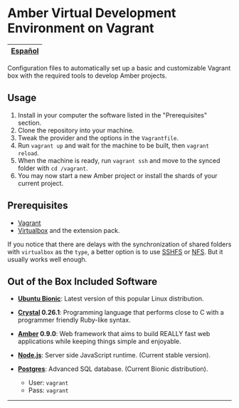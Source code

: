 # Amber Virtual Development Environment on Vagrant


[Español][es] |
------------- |

Configuration files to automatically set up a basic and customizable Vagrant box with the required tools to develop Amber projects.

## Usage

1. Install in your computer the software listed in the "Prerequisites" section.
2. Clone the repository into your machine.
3. Tweak the provider and the options in the `Vagrantfile`.
4. Run `vagrant up` and wait for the machine to be built, then `vagrant reload`.
5. When the machine is ready, run `vagrant ssh` and move to the synced folder with `cd /vagrant`.
6. You may now start a new Amber project or install the shards of your current project.

## Prerequisites

* [Vagrant][0]
* [Virtualbox][1] and the extension pack.

If you notice that there are delays with the synchronization of shared folders with `virtualbox` as the `type`, a better option is to use [SSHFS][2] or [NFS][3]. But it usually works well enough.

## Out of the Box Included Software

* **[Ubuntu Bionic][4]**: Latest version of this popular Linux distribution.

* **[Crystal][5] 0.26.1**: Programming language that performs close to C with a programmer friendly Ruby-like syntax.

* **[Amber][6] 0.9.0**: Web framework that aims to build REALLY fast web applications while keeping things simple and enjoyable.

* **[Node.js][7]**: Server side JavaScript runtime. (Current stable version).

* **[Postgres][8]**: Advanced SQL database. (Current Bionic distribution).
  - User: `vagrant`
  - Pass: `vagrant`


---
[0]: https://www.vagrantup.com/downloads.html
[1]: https://www.virtualbox.org/wiki/Downloads
[2]: https://fedoramagazine.org/vagrant-sharing-folders-vagrant-sshfs/
[3]: https://www.vagrantup.com/docs/synced-folders/nfs.html
[4]: https://app.vagrantup.com/ubuntu/boxes/bionic64
[5]: https://crystal-lang.org/
[6]: https://amberframework.org/
[7]: https://nodejs.org/en/
[8]: https://www.postgresql.org/
[es]: lang/README.es.md
